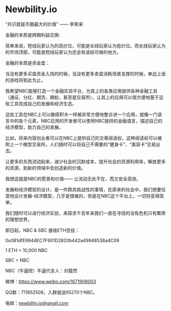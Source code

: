 # Newbility.io
“共识就是币圈最大的价值” —— 李笑来

金融的本质是跨期利益交换:

简单来说，短线玩家认为的高价位，可能是长线玩家认为低价位。而长线玩家认为的市场顶部，可能是短线玩家认为还会有波段可做的地方。

金融的本质是资金盘：

当没有更多买盘资金入场的时候，当没有更多卖盘消耗场景支撑的时候，单边上涨的游戏将到此为止。

我希望NBC能够打造一个金融实验平台，为其上的各类应用提供各种金融工具（通证、分红、期货、期权，甚至是交易所），让其上的应用可以很方便地基于这些工具完成自己的发展和经济生态。

这些工具在NBC上可以像搭积木一样被非常方便地整合进一个应用，就像一门语言中的各个元素，NBC应用的开发者可以使用NBC提供的金融语言，描述自己的经济模型，助力自己的发展。

比如，将来内容创业者可以在NBC上提供自己的文章阅读权，这种阅读权可以被附上一个微型交易所，人们随时可以将自己不需要的“健身卡”、“美容卡”交易出去。

让更多的东西流动起来，减少社会的沉默成本，提升社会的资源利用率，解放更多的资源，到新的领域中去创造新的价值。

我想这就是NBC的愿景和价值—— 让流动无处不在，而又安全高效。

发展和经济模型的设计，是一件颇具挑战性的事情，在原来的社会中，我们想要任意地设计发展-经济模型，几乎是很难的，但是在NBC这个平台上，一切将变得简单。

我们随时可以进行经济实验，来探求千百年来我们一直在寻找的没有危机只有繁荣的理想世界。

即日起，NBC & SBC 接收ETH空投：

 0x0B1dfE9944EC7F901D2820b442a49948538a4C09

1 ETH = 10,000 NBC

SBC = NBC

NBC（牛逼控）牛逼代言人：刘载然

微博：https://www.weibo.com/1671909003

QQ群：711852508，入群就送95270个NBC。

电邮：newbility.io@gmail.com
